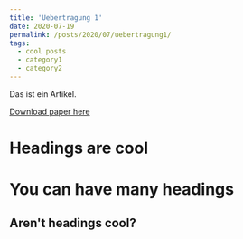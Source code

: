 ```yaml
---
title: 'Uebertragung 1'
date: 2020-07-19
permalink: /posts/2020/07/uebertragung1/
tags:
  - cool posts
  - category1
  - category2
---
```


Das ist ein Artikel.

[Download paper here](files/uebertrag_1.pdf)

Headings are cool
======

You can have many headings
======

Aren't headings cool?
------
